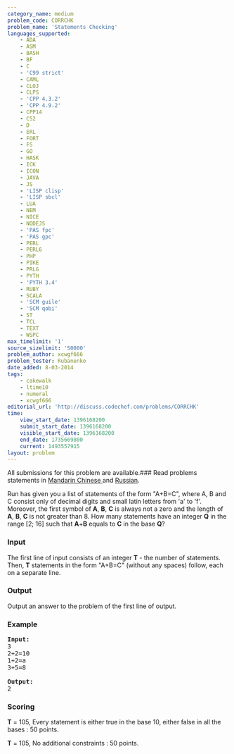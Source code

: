 ```yaml
---
category_name: medium
problem_code: CORRCHK
problem_name: 'Statements Checking'
languages_supported:
    - ADA
    - ASM
    - BASH
    - BF
    - C
    - 'C99 strict'
    - CAML
    - CLOJ
    - CLPS
    - 'CPP 4.3.2'
    - 'CPP 4.9.2'
    - CPP14
    - CS2
    - D
    - ERL
    - FORT
    - FS
    - GO
    - HASK
    - ICK
    - ICON
    - JAVA
    - JS
    - 'LISP clisp'
    - 'LISP sbcl'
    - LUA
    - NEM
    - NICE
    - NODEJS
    - 'PAS fpc'
    - 'PAS gpc'
    - PERL
    - PERL6
    - PHP
    - PIKE
    - PRLG
    - PYTH
    - 'PYTH 3.4'
    - RUBY
    - SCALA
    - 'SCM guile'
    - 'SCM qobi'
    - ST
    - TCL
    - TEXT
    - WSPC
max_timelimit: '1'
source_sizelimit: '50000'
problem_author: xcwgf666
problem_tester: Rubanenko‎
date_added: 8-03-2014
tags:
    - cakewalk
    - ltime10
    - numeral
    - xcwgf666
editorial_url: 'http://discuss.codechef.com/problems/CORRCHK'
time:
    view_start_date: 1396168200
    submit_start_date: 1396168200
    visible_start_date: 1396168200
    end_date: 1735669800
    current: 1493557915
layout: problem
---
```

All submissions for this problem are available.###  Read problems statements in [Mandarin Chinese ](http://www.codechef.com/download/translated/LTIME10/mandarin/CORRCHK.pdf) and [Russian](http://www.codechef.com/download/translated/LTIME10/russian/CORRCHK.pdf).

Run has given you a list of statements of the form "A+B=C", where A, B and C consist only of decimal digits and small latin letters from 'a' to 'f'. Moreover, the first symbol of **A**, **B**, **C** is always not a zero and the length of **A**, **B**, **C** is not greater than 8. How many statements have an integer **Q** in the range \[2; 16\] such that **A**+**B** equals to **C** in the base **Q**?

### Input

The first line of input consists of an integer **T** - the number of statements. Then, **T** statements in the form "A+B=C" (without any spaces) follow, each on a separate line.

### Output

Output an answer to the problem of the first line of output.

### Example

<pre><b>Input:</b>
3
2+2=10
1+2=a
3+5=8

<b>Output:</b>
2
</pre>
### Scoring

**T** = 105, Every statement is either true in the base 10, either false in all the bases : 50 points.

**T** = 105, No additional constraints : 50 points.

